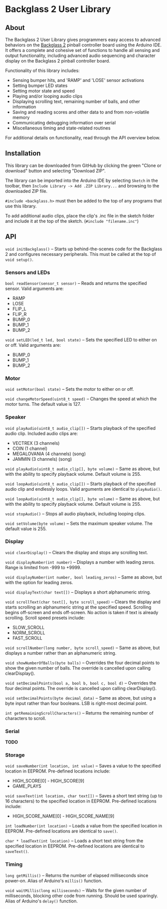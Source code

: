 # Backglass 2 User Library

## About

The Backglass 2 User Library gives programmers easy access to advanced behaviors on the [Backglass 2](https://github.com/AESTHET1C/Backglass-2/) pinball controller board using the Arduino IDE. It offers a complete and cohesive set of functions to handle all sensing and output functionality, including advanced audio sequencing and character display on the Backglass 2 pinball controller board.

Functionality of this library includes:

* Sensing bumper hits, and 'RAMP' and 'LOSE' sensor activations
* Setting bumper LED states
* Setting motor state and speed
* Playing and/or looping audio clips
* Displaying scrolling text, remaining number of balls, and other information
* Saving and reading scores and other data to and from non-volatile memory
* Communicating debugging information over serial
* Miscellaneous timing and state-related routines

For additional details on functionality, read through the API overview below.

## Installation

This library can be downloaded from GitHub by clicking the green "Clone or download" button and selecting "Download ZIP".

The library can be imported into the Arduino IDE by selecting `Sketch` in the toolbar, then `Include Library -> Add .ZIP Library...` and browsing to the downloaded ZIP file.

`#include <backglass.h>` must then be added to the top of any programs that use this library.

To add additional audio clips, place the clip's .inc file in the sketch folder and include it at the top of the sketch. (`#include "filename.inc"`)

## API

`void initBackglass()` – Starts up behind-the-scenes code for the Backglass 2 and configures necessary peripherals. This must be called at the top of `void setup()`.

### Sensors and LEDs

`bool readSensor(sensor_t sensor)` – Reads and returns the specified sensor. Valid arguments are:

* RAMP
* LOSE
* FLIP_L
* FLIP_R
* BUMP_0
* BUMP_1
* BUMP_2

`void setLED(led_t led, bool state)` – Sets the specified LED to either on or off. Valid arguments are:

* BUMP_0
* BUMP_1
* BUMP_2

### Motor

`void setMotor(bool state)` – Sets the motor to either on or off.

`void changeMotorSpeed(uint8_t speed)` – Changes the speed at which the motor turns. The default value is 127.

### Speaker

`void playAudio(uint8_t audio_clip[])` – Starts playback of the specified audio clip. Included audio clips are:

* VECTREX (3 channels)
* COIN (1 channel)
* MEGALOVANIA (4 channels) (song)
* JAMMIN (3 channels) (song)

`void playAudio(uint8_t audio_clip[], byte volume)` – Same as above, but with the ability to specify playback volume. Default volume is 255.

`void loopAudio(uint8_t audio_clip[])` – Starts playback of the specified audio clip and endlessly loops. Valid arguments are identical to `playAudio()`.

`void loopAudio(uint8_t audio_clip[], byte volume)` – Same as above, but with the ability to specify playback volume. Default volume is 255.

`void stopAudio()` – Stops all audio playback, including looping clips.

`void setVolume(byte volume)` – Sets the maximum speaker volume. The default value is 255.

### Display

`void clearDisplay()` – Clears the display and stops any scrolling text.

`void displayNumber(int number)` – Displays a number with leading zeros. Range is limited from -999 to +9999.

`void displayNumber(int number, bool leading_zeros)` – Same as above, but with the option for leading zeros.

`void displayText(char text[])` – Displays a short alphanumeric string.

`void scrollText(char text[], byte scroll_speed)` – Clears the display and starts scrolling an alphanumeric string at the specified speed. Scrolling begins off-screen and ends off-screen. No action is taken if text is already scrolling. Scroll speed presets include:

* SLOW_SCROLL
* NORM_SCROLL
* FAST_SCROLL

`void scrollNumber(long number, byte scroll_speed)` – Same as above, but displays a number rather than an alphanumeric string.

`void showNumberOfBalls(byte balls)` – Overrides the four decimal points to show the given number of balls. The override is cancelled upon calling clearDisplay().

`void setDecimalPoints(bool a, bool b, bool c, bool d)` – Overrides the four decimal points. The override is cancelled upon calling clearDisplay().

`void setDecimalPoints(byte decimal_data)` – Same as above, but using a byte input rather than four booleans. LSB is right-most decimal point.

`int getRemainingScrollCharacters()` – Returns the remaining number of characters to scroll.

### Serial

**TODO**

### Storage

`void saveNumber(int location, int value)` – Saves a value to the specified location in EEPROM. Pre-defined locations include:

* HIGH_SCORE[0] - HIGH_SCORE[9]
* GAME_PLAYS

`void saveText(int location, char text[])` – Saves a short text string (up to 16 characters) to the specified location in EEPROM. Pre-defined locations include:

* HIGH_SCORE_NAME[0] - HIGH_SCORE_NAME[9]

`int loadNumber(int location)` – Loads a value from the specified location in EEPROM. Pre-defined locations are identical to `save()`.

`char * loadText(int location)` – Loads a short text string from the specified location in EEPROM. Pre-defined locations are identical to `saveText()`.

### Timing

`long getMillis()` – Returns the number of elapsed milliseconds since power-on. Alias of Arduino's `millis()` function.

`void waitMillis(long milliseconds)` – Waits for the given number of milliseconds, blocking other code from running. Should be used sparingly. Alias of Arduino's `delay()` function.

